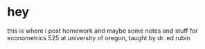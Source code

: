 # hey 
this is where i post homework and maybe some notes and stuff for econometrics 525 at university of oregon, taught by dr. ed rubin
